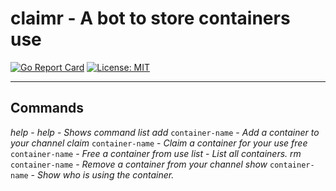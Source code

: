 # claimr - A bot to store containers use
[![Go Report Card](https://goreportcard.com/badge/github.com/evandroflores/claimr)](https://goreportcard.com/report/github.com/evandroflores/claimr) [![License: MIT](https://img.shields.io/badge/License-MIT-green.svg)](https://opensource.org/licenses/MIT)

---

## Commands

*help* - _help_ - _Shows command list_
*add* `container-name` - _Add a container to your channel_
*claim* `container-name` - _Claim a container for your use_
*free* `container-name` - _Free a container from use_
*list* - _List all containers._
*rm* `container-name` - _Remove a container from your channel_
*show* `container-name` - _Show who is using the container._
